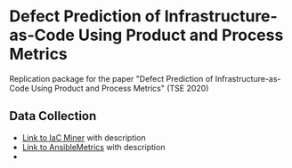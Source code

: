 # Defect Prediction of Infrastructure-as-Code Using Product and Process Metrics
Replication package for the paper "Defect Prediction of Infrastructure-as-Code Using Product and Process Metrics" (TSE 2020)


## Data Collection
* [Link to IaC Miner]() with description
* [Link to AnsibleMetrics]() with description
*
